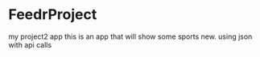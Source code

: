 # FeedrProject
my project2 app
this is an app that will show some sports new.
using json with api calls
